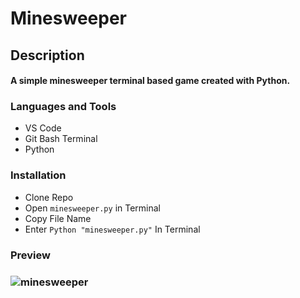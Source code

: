 # Minesweeper

<h2>Description<br><h4>A simple minesweeper terminal based game created with Python.
 
<h3 align="left">Languages and Tools</h3>

- VS Code
- Git Bash Terminal
- Python
 
 <h3 align="left"> Installation</h3>
  
  - Clone Repo
  - Open `minesweeper.py` in Terminal
  - Copy File Name
  - Enter `Python "minesweeper.py"` In Terminal
  
<h3> Preview <h3>

![minesweeper](https://user-images.githubusercontent.com/84366215/183142028-f6469d12-582f-42ef-8c7f-a975c4ddf4af.png)
